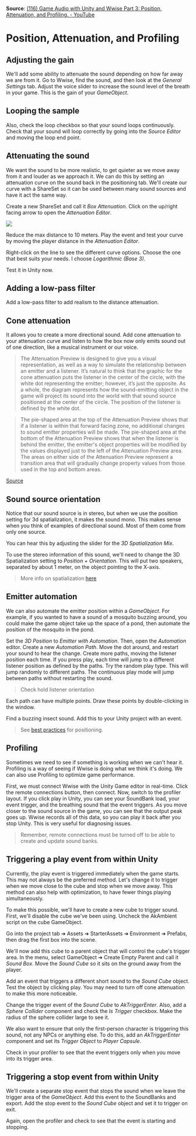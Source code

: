**Source**: [(116) Game Audio with Unity and Wwise Part 3: Position, Attenuation, and Profiling. - YouTube](https://www.youtube.com/watch?v=RoUUdfInrTs&list=PLzlEBXWjqM97U5rHMERc82sTXRBoSB_Fu&index=3)

# Position, Attenuation, and Profiling

## Adjusting the gain

We'll add some ability to attenuate the sound depending on how far away we are from it. Go to Wwise, find the sound, and then look at the _General Settings_ tab. Adjust the voice slider to increase the sound level of the breath in your game. This is the gain of your _GameObject_.

## Looping the sample

Also, check the loop checkbox so that your sound loops continuously. Check that your sound will loop correctly by going into the _Source Editor_ and moving the loop end point.

## Attenuating the sound

We want the sound to be more realistic, to get quieter as we move away from it and louder as we approach it. We can do this by setting an attenuation curve on the sound back in the positioning tab. We'll create our curve with a ShareSet so it can be used between many sound sources and have it act the same way.

Create a new ShareSet and call it _Box Attenuation_. Click on the up/right facing arrow to open the _Attenuation Editor_.

![](attenuation-editor.png)

Reduce the max distance to 10 meters. Play the event and test your curve by moving the player distance in the _Attenuation Editor_.

Right-click on the line to see the different curve options. Choose the one that best suits your needs. I choose _Logarithmic (Base 3)_.

Test it in Unity now.

## Adding a low-pass filter

Add a low-pass filter to add realism to the distance attenuation.

## Cone attenuation

It allows you to create a more directional sound. Add cone attenuation to your attenuation curve and listen to how the box now only emits sound out of one direction, like a musical instrument or our voice.

> The Attenuation Preview is designed to give you a visual representation, as well as a way to simulate the relationship between an emitter and a listener. It’s natural to think that the graphic for the cone attenuation puts the listener in the center of the circle, with the white dot representing the emitter; however, it’s just the opposite. As a whole, the diagram represents how the sound-emitting object in the game will project its sound into the world with that sound source positioned at the center of the circle. The position of the listener is defined by the white dot.

> The pie-shaped area at the top of the Attenuation Preview shows that if a listener is within that forward facing zone, no additional changes to sound emitter properties will be made. The pie-shaped area at the bottom of the Attenuation Preview shows that when the listener is behind the emitter, the emitter's object properties will be modified by the values displayed just to the left of the Attenuation Preview area. The areas on either side of the Attenuation Preview represent a transition area that will gradually change property values from those used in the top and bottom areas.

[Source](https://www.audiokinetic.com/en/courses/wwise101/?source=wwise101&id=adding_cone_attenuation#read)

## Sound source orientation

Notice that our sound source is in stereo, but when we use the position setting for 3d spatialization, it makes the sound mono. This makes sense when you think of examples of directional sound. Most of them come from only one source.

You can hear this by adjusting the slider for the _3D Spatialization Mix_.

To use the stereo information of this sound, we'll need to change the 3D Spatialization setting to _Position + Orientation_. This will put two speakers, separated by about 1 meter, on the object pointing to the X-axis.

> More info on spatialization [here](https://www.audiokinetic.com/en/library/edge/?source=Help&id=working_with_3d_objects)


<!-- TODO: finish this section -->
## Emitter automation

We can also automate the emitter position within a _GameObject_. For example, if you wanted to have a sound of a mosquito buzzing around, you could make the game object take up the space of a pond, then automate the position of the mosquito in the pond.

Set the _3D Position_ to _Emitter with Automation_. Then, open the _Automation_ editor. Create a new _Automation Path_. Move the dot around, and restart your sound to hear the change. Create more paths, moving the listener position each time. If you press play, each time will jump to a different listener position as defined by the paths. Try the random play type. This will jump randomly to different paths. The continuous play mode will jump between paths without restarting the sound.

> Check hold listener orientation

Each path can have multiple points. Draw these points by double-clicking in the window.

Find a buzzing insect sound. Add this to your Unity project with an event.

> See [best practices](https://www.audiokinetic.com/en/library/edge/?source=Help&id=positioning_tips_and_best_practices) for positioning.

## Profiling

Sometimes we need to see if something is working when we can't hear it. Profiling is a way of seeing if Wwise is doing what we think it's doing. We can also use Profiling to optimize game performance.

First, we must connect Wwise with the Unity Game editor in real-time. Click the remote connections button, then connect. Now, switch to the profiler layout. If you click play in Unity, you can see your SoundBank load, your event trigger, and the breathing sound that the event triggers. As you move closer to the sound source in the game, you can see that the output peak goes up. Wwise records all of this data, so you can play it back after you stop Unity. This is very useful for diagnosing issues.

> Remember, remote connections must be turned off to be able to create and update sound banks.

## Triggering a play event from within Unity

Currently, the play event is triggered immediately when the game starts. This may not always be the preferred method. Let's change it to trigger when we move close to the cube and stop when we move away. This method can also help with optimization, to have fewer things playing simultaneously.

To make this possible, we'll have to create a new cube to trigger sound. First, we'll disable the cube we've been using. Uncheck the AkAmbient script on the cube GameObject.

Go into the project tab &#10132; Assets &#10132; StarterAssets &#10132; Environment &#10132; Prefabs, then drag the first box into the scene.

We'll now add this cube to a parent object that will control the cube's trigger area. In the menu, select GameObject &#10132; Create Empty Parent and call it _Sound Box_. Move the _Sound Cube_ so it sits on the ground away from the player.

Add an event that triggers a different short sound to the _Sound Cube_ object. Test the object by clicking play. You may need to turn off cone attenuation to make this more noticeable.

Change the trigger event of the _Sound Cube_ to _AkTriggerEnter_. Also, add a _Sphere Collider_ component and check the _Is Trigger_ checkbox. Make the radius of the sphere collider large to see it.

We also want to ensure that only the first-person character is triggering this sound, not any NPCs or anything else. To do this, add an _AkTriggerEnter_ component and set its _Trigger Object_ to _Player Capsule_.

Check in your profiler to see that the event triggers only when you move into its trigger area.

## Triggering a stop event from within Unity

We'll create a separate stop event that stops the sound when we leave the trigger area of the _GameObject_. Add this event to the SoundBanks and export. Add the stop event to the _Sound Cube_ object and set it to trigger on exit.

Again, open the profiler and check to see that the event is starting and stopping.
